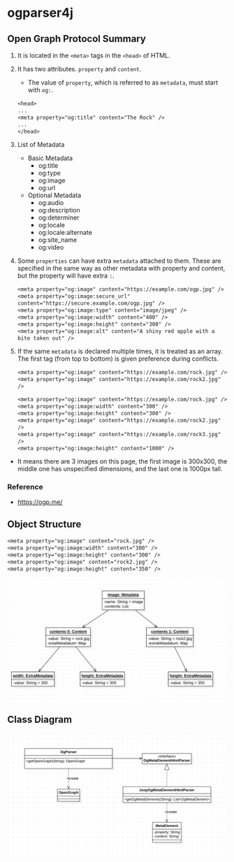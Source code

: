 # ogparser4j

## Open Graph Protocol Summary
1. It is located in the `<meta>` tags in the `<head>` of HTML.
2. It has two attributes. `property` and `content`.
    - The value of `property`, which is referred to as `metadata`, must start with `og:`.
    ```
    <head>
    ...
    <meta property="og:title" content="The Rock" />
    ...
    </head>
    ```

3. List of Metadata
    - Basic Metadata
        - og:title
        - og:type
        - og:image
        - og:url
    - Optional Metadata
        - og:audio
        - og:description
        - og:determiner
        - og:locale
        - og:locale:alternate
        - og:site_name
        - og:video

4. Some `properties` can have extra `metadata` attached to them. These are specified in the same way as other metadata with property and content, but the property will have extra `:`.
    ```
    <meta property="og:image" content="https://example.com/ogp.jpg" />
    <meta property="og:image:secure_url" content="https://secure.example.com/ogp.jpg" />
    <meta property="og:image:type" content="image/jpeg" />
    <meta property="og:image:width" content="400" />
    <meta property="og:image:height" content="300" />
    <meta property="og:image:alt" content="A shiny red apple with a bite taken out" />
    ```

5. If the same `metadata` is declared multiple times, it is treated as an array. The first tag (from top to bottom) is given preference during conflicts.
    ```
    <meta property="og:image" content="https://example.com/rock.jpg" />
    <meta property="og:image" content="https://example.com/rock2.jpg" />
    ```
    
    ```
    <meta property="og:image" content="https://example.com/rock.jpg" />
    <meta property="og:image:width" content="300" />
    <meta property="og:image:height" content="300" />
    <meta property="og:image" content="https://example.com/rock2.jpg" />
    <meta property="og:image" content="https://example.com/rock3.jpg" />
    <meta property="og:image:height" content="1000" />
    ```
- It means there are 3 images on this page, the first image is 300x300, the middle one has unspecified dimensions, and the last one is 1000px tall.

### Reference
- https://ogp.me/

## Object Structure
```
<meta property="og:image" content="rock.jpg" />
<meta property="og:image:width" content="300" />
<meta property="og:image:height" content="300" />
<meta property="og:image" content="rock2.jpg" />
<meta property="og:image:height" content="350" />
```

![object-diagram-0.1](./docs/diagram/object-diagram-0.1.png)

## Class Diagram
![class-diagram-0.1](./docs/diagram/class-diagram-0.1.png)
